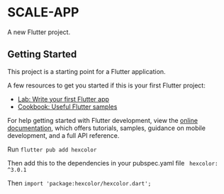 # SCALE-APP

A new Flutter project.

## Getting Started

This project is a starting point for a Flutter application.

A few resources to get you started if this is your first Flutter project:

- [Lab: Write your first Flutter app](https://docs.flutter.dev/get-started/codelab)
- [Cookbook: Useful Flutter samples](https://docs.flutter.dev/cookbook)

For help getting started with Flutter development, view the
[online documentation](https://docs.flutter.dev/), which offers tutorials,
samples, guidance on mobile development, and a full API reference.


Run ```flutter pub add hexcolor```

Then add this to the dependencies in your pubspec.yaml file ```
  hexcolor: ^3.0.1```

Then ```import 'package:hexcolor/hexcolor.dart';```
                  
